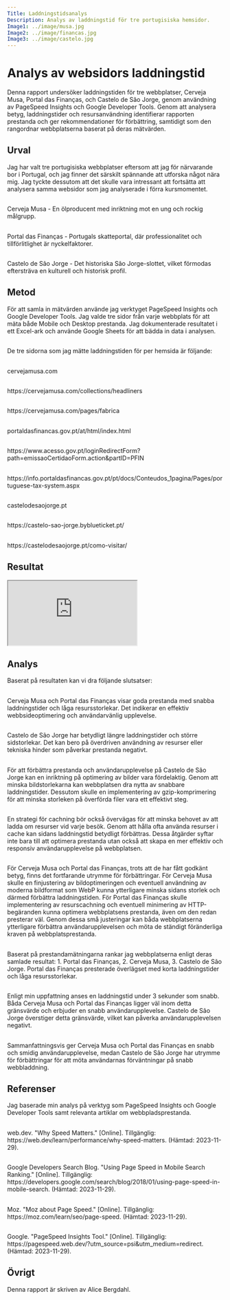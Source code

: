 ```yaml
---
Title: Laddningstidsanalys
Description: Analys av laddningstid för tre portugisiska hemsidor.
Image1: ../image/musa.jpg
Image2: ../image/financas.jpg
Image3: ../image/castelo.jpg
---
```


<div class="left-box text-box box1">
<h1>Analys av websidors laddningstid</h1>

Denna rapport undersöker laddningstiden för tre webbplatser, Cerveja Musa, Portal das Finanças, och Castelo de São Jorge, genom användning av PageSpeed Insights och Google Developer Tools. Genom att analysera betyg, laddningstider och resursanvändning identifierar rapporten prestanda och ger rekommendationer för förbättring, samtidigt som den rangordnar webbplatserna baserat på deras mätvärden.
</div>

<div class="right-box text-box box4">
<h2>Urval</h2>

Jag har valt tre portugisiska webbplatser eftersom att jag för närvarande bor i Portugal, och jag finner det särskilt spännande att utforska något nära mig. Jag tyckte dessutom att det skulle vara intressant att fortsätta att analysera samma websidor som jag analyserade i förra kursmomentet.
<h2> </h2>
Cerveja Musa - En ölproducent med inriktning mot en ung och rockig målgrupp.
<h2> </h2>
Portal das Finanças - Portugals skatteportal, där professionalitet och tillförlitlighet är nyckelfaktorer.
<h2> </h2>
Castelo de São Jorge - Det historiska São Jorge-slottet, vilket förmodas eftersträva en kulturell och historisk profil.
</div>

<div class="left-box text-box box5">
<h2>Metod</h2>

För att samla in mätvärden använde jag verktyget PageSpeed Insights och Google Developer Tools. Jag valde tre sidor från varje webbplats för att mäta både Mobile och Desktop prestanda. Jag dokumenterade resultatet i ett Excel-ark och använde Google Sheets för att bädda in data i analysen.
<h2> </h2>
De tre sidorna som jag mätte laddningstiden för per hemsida är följande:
<h2> </h2>
cervejamusa.com
<h2> </h2>
https://cervejamusa.com/collections/headliners
<h2> </h2>
https://cervejamusa.com/pages/fabrica
<h2> </h2>
portaldasfinancas.gov.pt/at/html/index.html
<h2> </h2>
https://www.acesso.gov.pt/loginRedirectForm?path=emissaoCertidaoForm.action&partID=PFIN
<h2> </h2>
https://info.portaldasfinancas.gov.pt/pt/docs/Conteudos_1pagina/Pages/portuguese-tax-system.aspx
<h2> </h2>
castelodesaojorge.pt
<h2> </h2>
https://castelo-sao-jorge.byblueticket.pt/
<h2> </h2>
https://castelodesaojorge.pt/como-visitar/
</div>

<div class="text-box box7full">
<h2>Resultat</h2>

<iframe class="kalkyl" src="https://docs.google.com/spreadsheets/d/e/2PACX-1vRz1TV19gWRtVSe-DnOTEfvqlgI4EKceFpPGNYPjCltVLkYPR8XSXndp9LjZv0QvmT3mFNhz6dgaAl2/pubhtml?widget=true&amp;headers=false"></iframe>

<h2>Analys</h2>
Baserat på resultaten kan vi dra följande slutsatser:
<h2> </h2>
Cerveja Musa och Portal das Finanças visar goda prestanda med snabba laddningstider och låga resursstorlekar. Det indikerar en effektiv webbsideoptimering och användarvänlig upplevelse.
<h2> </h2>
Castelo de São Jorge har betydligt längre laddningstider och större sidstorlekar. Det kan bero på överdriven användning av resurser eller tekniska hinder som påverkar prestanda negativt.
<h2> </h2>
För att förbättra prestanda och användarupplevelse på Castelo de São Jorge kan en inriktning på optimering av bilder vara fördelaktig. Genom att minska bildstorlekarna kan webbplatsen dra nytta av snabbare laddningstider. Dessutom skulle en implementering av gzip-komprimering för att minska storleken på överförda filer vara ett effektivt steg.
<h2> </h2>
En strategi för cachning bör också övervägas för att minska behovet av att ladda om resurser vid varje besök. Genom att hålla ofta använda resurser i cache kan sidans laddningstid betydligt förbättras. Dessa åtgärder syftar inte bara till att optimera prestanda utan också att skapa en mer effektiv och responsiv användarupplevelse på webbplatsen.
<h2> </h2>
För Cerveja Musa och Portal das Finanças, trots att de har fått godkänt betyg, finns det fortfarande utrymme för förbättringar. För Cerveja Musa skulle en finjustering av bildoptimeringen och eventuell användning av moderna bildformat som WebP kunna ytterligare minska sidans storlek och därmed förbättra laddningstiden. För Portal das Finanças skulle implementering av resurscachning och eventuell minimering av HTTP-begäranden kunna optimera webbplatsens prestanda, även om den redan presterar väl. Genom dessa små justeringar kan båda webbplatserna ytterligare förbättra användarupplevelsen och möta de ständigt föränderliga kraven på webbplatsprestanda.
<h2> </h2>
Baserat på prestandamätningarna rankar jag webbplatserna enligt deras samlade resultat: 1. Portal das Finanças, 2. Cerveja Musa, 3. Castelo de São Jorge. Portal das Finanças presterade överlägset med korta laddningstider och låga resursstorlekar.
<h2> </h2>
Enligt min uppfattning anses en laddningstid under 3 sekunder som snabb. Båda Cerveja Musa och Portal das Finanças ligger väl inom detta gränsvärde och erbjuder en snabb användarupplevelse. Castelo de São Jorge överstiger detta gränsvärde, vilket kan påverka användarupplevelsen negativt.
<h2> </h2>
Sammanfattningsvis ger Cerveja Musa och Portal das Finanças en snabb och smidig användarupplevelse, medan Castelo de São Jorge har utrymme för förbättringar för att möta användarnas förväntningar på snabb webbladdning.

<h2> </h2>
<h2>Referenser</h2>
Jag baserade min analys på verktyg som PageSpeed Insights och Google Developer Tools samt relevanta artiklar om webbpladsprestanda.
<h2> </h2>
web.dev. "Why Speed Matters." [Online]. Tillgänglig: https://web.dev/learn/performance/why-speed-matters. (Hämtad: 2023-11-29).
<h2> </h2>
Google Developers Search Blog. "Using Page Speed in Mobile Search Ranking." [Online]. Tillgänglig: https://developers.google.com/search/blog/2018/01/using-page-speed-in-mobile-search. (Hämtad: 2023-11-29).
<h2> </h2>
Moz. "Moz about Page Speed." [Online]. Tillgänglig: https://moz.com/learn/seo/page-speed. (Hämtad: 2023-11-29).
<h2> </h2>
Google. "PageSpeed Insights Tool." [Online]. Tillgänglig: https://pagespeed.web.dev/?utm_source=psi&utm_medium=redirect. (Hämtad: 2023-11-29).

<h2> </h2>
<h2>Övrigt</h2>
Denna rapport är skriven av Alice Bergdahl.
</div>